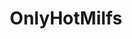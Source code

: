 ---
title: OnlyHotMilfs
crosslinks:
- milf
- kellyfans
- londonandrews
- gonewild30plus
- Yeasure
- RayleneX
- lingerie
- me_irl
- BustyNaturalPornstars
- AmateursVideos
- gonewild
---